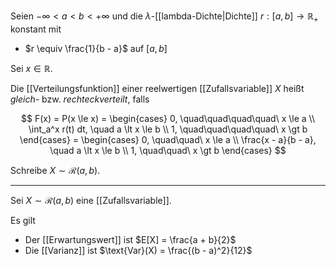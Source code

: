 Seien $-\infty \lt a \lt b \lt +\infty$ und die $\lambda$-[[lambda-Dichte|Dichte]] $r : [a, b] \to \mathbb{R}_+$ konstant mit
- $r \equiv \frac{1}{b - a}$ auf $[a, b]$

Sei $x \in \mathbb{R}$.

Die [[Verteilungsfunktion]] einer reelwertigen [[Zufallsvariable]] $X$ heißt *gleich-* bzw. *rechteckverteilt*, falls

$$
	F(x) = P(x \le x) = \begin{cases}
		0, \quad\quad\quad\quad\ x \le a \\
		\int_a^x r(t) dt, \quad a \lt x \le b \\
		1, \quad\quad\quad\quad\ x \gt b
	\end{cases} = \begin{cases}
		0, \quad\quad\ x \le a \\
		\frac{x - a}{b - a}, \quad a \lt x \le b \\
		1, \quad\quad\ x \gt b
	\end{cases}
$$

Schreibe $X \sim \mathcal{R}(a, b)$.

---

Sei $X \sim \mathcal{R}(a, b)$ eine [[Zufallsvariable]].

Es gilt
- Der [[Erwartungswert]] ist $E[X] = \frac{a + b}{2}$
- Die [[Varianz]] ist $\text{Var}(X) = \frac{(b - a)^2}{12}$
